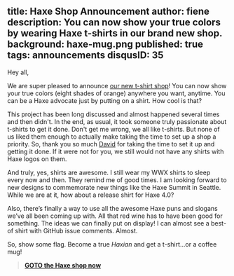 title: Haxe Shop Announcement
author: fiene
description: You can now show your true colors by wearing Haxe t-shirts in our brand new shop.
background: haxe-mug.png
published: true
tags: announcements
disqusID: 35
---

Hey all,

We are super pleased to announce [our new t-shirt shop](https://haxe.org/foundation/shop)! You can now show your true colors (eight shades of orange) anywhere you want, anytime. You can be a Haxe advocate just by putting on a shirt. How cool is that?

This project has been long discussed and almost happened several times and then didn't. In the end, as usual, it took someone truly passionate about t-shirts to get it done. Don't get me wrong, we all like t-shirts. But none of us liked them enough to actually make taking the time to set up a shop a priority. So, thank you so much [David](https://github.com/damoebius) for taking the time to set it up and getting it done. If it were not for you, we still would not have any shirts with Haxe logos on them.

And truly, yes, shirts are awesome. I still wear my WWX shirts to sleep every now and then. They remind me of good times. I am looking forward to new designs to commemorate new things like the Haxe Summit in Seattle. While we are at it, how about a release shirt for Haxe 4.0?

Also, there’s finally a way to use all the awesome Haxe puns and slogans we’ve all been coming up with. All that red wine has to have been good for something. The ideas we can finally put on display! I can almost see a best-of shirt with GitHub issue comments. Almost.

So, show some flag. Become a true _Haxian_ and get a t-shirt...or a coffee mug!

> **[GOTO the Haxe shop now](https://haxe.org/foundation/shop)**
